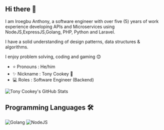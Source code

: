 ## Hi there 👋

I am Iroegbu Anthony, a software engineer with over five (5) years of work experience developing APIs and Microservices using NodeJS,ExpressJS,Golang, PHP, Python and Laravel. 

I have a solid understanding of design patterns, data structures & algorithms. 


I enjoy problem solving, coding and gaming 😊



- ⭐️   Pronouns : He/him
- ✨   Nickname : Tony Cookey 🤯 
- 💻   Roles : Software Engineer (Backend)


![Tony Cookey's GitHub Stats](https://github-readme-stats.vercel.app/api?username=TonyCookey&show_icons=true&include_all_commits=true&count_private=true&theme=tokyonight&hide_border=true)


## Programming Languages 🛠️

![Golang](https://img.shields.io/badge/Go-Advanced-blue?style=for-the-badge&logo=go)
![NodeJS](https://img.shields.io/badge/Javascript-Advanced-yellow?style=for-the-badge&logo=javascript)

